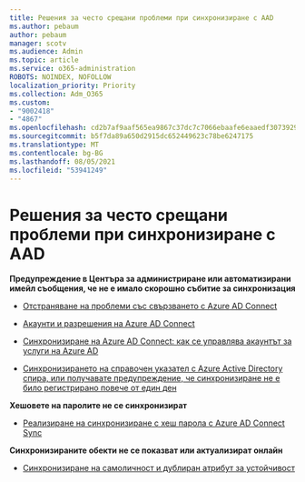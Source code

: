 ```yaml
---
title: Решения за често срещани проблеми при синхронизиране с AAD
ms.author: pebaum
author: pebaum
manager: scotv
ms.audience: Admin
ms.topic: article
ms.service: o365-administration
ROBOTS: NOINDEX, NOFOLLOW
localization_priority: Priority
ms.collection: Adm_O365
ms.custom:
- "9002418"
- "4867"
ms.openlocfilehash: cd2b7af9aaf565ea9867c37dc7c7066ebaafe6eaaedf307392919aefc03b11a2
ms.sourcegitcommit: b5f7da89a650d2915dc652449623c78be6247175
ms.translationtype: MT
ms.contentlocale: bg-BG
ms.lasthandoff: 08/05/2021
ms.locfileid: "53941249"
---
```

# <a name="solutions-to-common-aad-synchronization-problems"></a>Решения за често срещани проблеми при синхронизиране с AAD

**Предупреждение в Центъра за администриране или автоматизирани имейл съобщения, че не е имало скорошно събитие за синхронизация**

- [Отстраняване на проблеми със свързването с Azure AD Connect](https://docs.microsoft.com/azure/active-directory/hybrid/tshoot-connect-connectivity)

- [Акаунти и разрешения на Azure AD Connect](https://go.microsoft.com/fwlink/p/?LinkId=820598)

- [Синхронизиране на Azure AD Connect: как се управлява акаунтът за услуги на Azure AD](https://docs.microsoft.com/azure/active-directory/hybrid/how-to-connect-azureadaccount)

- [Синхронизирането на справочен указател с Azure Active Directory спира, или получавате предупреждение, че синхронизиране не е било регистрирано повече от един ден](https://support.microsoft.com/help/2882421/directory-synchronization-to-azure-active-directory-stops-or-you-re-warned-that-sync-hasn-t-registered-in-more-than-a-day)
 
**Хешовете на паролите не се синхронизират**

- [Реализиране на синхронизиране с хеш парола с Azure AD Connect Sync](https://docs.microsoft.com/azure/active-directory/hybrid/how-to-connect-password-hash-synchronization)

**Синхронизираните обекти не се показват или актуализират онлайн**

- [Синхронизиране на самоличност и дублиран атрибут за устойчивост](https://docs.microsoft.com/azure/active-directory/hybrid/how-to-connect-syncservice-duplicate-attribute-resiliency)
